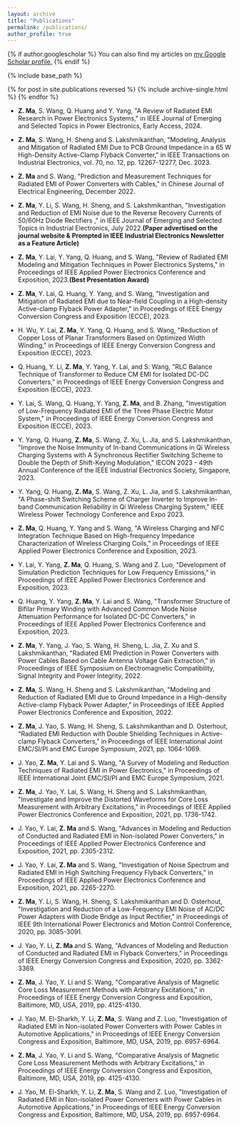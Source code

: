 ```yaml
---
layout: archive
title: "Publications"
permalink: /publications/
author_profile: true
---
```


{% if author.googlescholar %}
  You can also find my articles on <u><a href="{{author.googlescholar}}">my Google Scholar profile</a>.</u>
{% endif %}

{% include base_path %}

{% for post in site.publications reversed %}
  {% include archive-single.html %}
{% endfor %}
* __Z. Ma__, S. Wang, Q. Huang and Y. Yang, "A Review of Radiated EMI Research in Power Electronics Systems," in IEEE Journal of Emerging and Selected Topics in Power Electronics, Early Access, 2024.

* __Z. Ma__, S. Wang, H. Sheng and S. Lakshmikanthan, "Modeling, Analysis and Mitigation of Radiated EMI Due to PCB Ground Impedance in a 65 W High-Density Active-Clamp Flyback Converter," in IEEE Transactions on Industrial Electronics, vol. 70, no. 12, pp. 12267-12277, Dec. 2023.

* __Z. Ma__ and S. Wang, "Prediction and Measurement Techniques for Radiated EMI of Power Converters with Cables," in Chinese Journal of Electrical Engineering, December 2022.

* __Z. Ma__, Y. Li, S. Wang, H. Sheng, and S. Lakshmikanthan, "Investigation and Reduction of EMI Noise due to the Reverse Recovery Currents of 50/60Hz Diode Rectifiers
," in IEEE Journal of Emerging and Selected Topics in Industrial Electronics, July 2022.__(Paper advertised on the journal website & Prompted in IEEE Industrial Electronics Newsletter as a Feature Article)__

* __Z. Ma__, Y. Lai, Y. Yang, Q. Huang, and S. Wang, "Review of Radiated EMI Modeling and Mitigation Techniques in Power Electronics Systems," in Proceedings of IEEE Applied Power Electronics Conference and Exposition, 2023.__(Best Presentation Award)__

* __Z. Ma__, Y. Lai, Q. Huang, Y. Yang, and S. Wang, "Investigation and Mitigation of Radiated EMI due to Near-field Coupling in a High-density Active-clamp Flyback Power Adapter," in Proceedings of IEEE Energy Conversion Congress and Exposition (ECCE), 2023.

* H. Wu, Y. Lai, __Z. Ma__, Y. Yang, Q. Huang, and S. Wang, "Reduction of Copper Loss of Planar Transformers Based on Optimized Width Winding," in Proceedings of IEEE Energy Conversion Congress and Exposition (ECCE), 2023.

* Q. Huang, Y. Li, __Z. Ma__, Y. Yang, Y. Lai, and S. Wang, "RLC Balance Technique of Transformer to Reduce CM EMI for Isolated DC-DC Converters," in Proceedings of IEEE Energy Conversion Congress and Exposition (ECCE), 2023.

* Y. Lai, S. Wang, Q. Huang, Y. Yang, __Z. Ma__, and B. Zhang, "Investigation of Low-Frequency Radiated EMI of the Three Phase Electric Motor System," in Proceedings of IEEE Energy Conversion Congress and Exposition (ECCE), 2023.

* Y. Yang, Q. Huang, __Z. Ma__, S. Wang, Z. Xu, L. Jia, and S. Lakshmikanthan, "Improve the Noise Immunity of In-band Communications in Qi Wireless Charging Systems with A Synchronous Rectifier Switching Scheme to Double the Depth of Shift-Keying Modulation," IECON 2023 - 49th Annual Conference of the IEEE Industrial Electronics Society, Singapore, 2023.

* Y. Yang, Q. Huang, __Z. Ma__, S. Wang, Z. Xu, L. Jia, and S. Lakshmikanthan, "A Phase-shift Switching Scheme of Charger Inverter to Improve In-band Communication Reliability in Qi Wireless Charging System," IEEE Wireless Power Technology Conference and Expo 2023.
* __Z. Ma__, Q. Huang, Y. Yang and S. Wang, "A Wireless Charging and NFC Integration Technique Based on High-frequency Impedance Characterization of Wireless Charging Coils," in Proceedings of IEEE Applied Power Electronics Conference and Exposition, 2023.

* Y. Lai, Y. Yang, __Z. Ma__, Q. Huang, S. Wang and Z. Luo, "Development of Simulation Prediction Techniques for Low Frequency Emissions," in Proceedings of IEEE Applied Power Electronics Conference and Exposition, 2023.

* Q. Huang, Y. Yang, __Z. Ma__, Y. Lai and S. Wang, "Transformer Structure of Bifilar Primary Winding with Advanced Common Mode Noise Attenuation Performance for Isolated DC-DC Converters," in Proceedings of IEEE Applied Power Electronics Conference and Exposition, 2023.

* __Z. Ma__, Y. Yang, J. Yao, S. Wang, H. Sheng, L. Jia, Z. Xu and S. Lakshmikanthan, "Radiated EMI Prediction in Power Converters with Power Cables Based on Cable Antenna Voltage Gain Extraction," in Proceedings of IEEE Symposium on Electromagnetic Compatibility, Signal Integrity and Power Integrity, 2022.

* __Z. Ma__, S. Wang, H. Sheng and S. Lakshmikanthan, "Modeling and Reduction of Radiated EMI due to Ground Impedance in a High-density Active-clamp Flyback Power Adapter," in Proceedings of IEEE Applied Power Electronics Conference and Exposition, 2022.

* __Z. Ma__, J. Yao, S. Wang, H. Sheng, S. Lakshmikanthan and D. Osterhout, "Radiated EMI Reduction with Double Shielding Techniques in Active-clamp Flyback Converters," in Proceedings of IEEE International Joint EMC/SI/PI and EMC Europe Symposium, 2021, pp. 1064-1069.

* J. Yao, __Z. Ma__, Y. Lai and S. Wang, "A Survey of Modeling and Reduction Techniques of Radiated EMI in Power Electronics," in Proceedings of IEEE International Joint EMC/SI/PI and EMC Europe Symposium, 2021.

* __Z. Ma__, J. Yao, Y. Lai, S. Wang, H. Sheng and S. Lakshmikanthan, "Investigate and Improve the Distorted Waveforms for Core Loss Measurement with Arbitrary Excitations," in Proceedings of IEEE Applied Power Electronics Conference and Exposition, 2021, pp. 1736-1742.

* J. Yao, Y. Lai, __Z. Ma__ and S. Wang, "Advances in Modeling and Reduction of Conducted and Radiated EMI in Non-isolated Power Converters," in Proceedings of IEEE Applied Power Electronics Conference and Exposition, 2021, pp. 2305-2312.

* J. Yao, Y. Lai, __Z. Ma__ and S. Wang, "Investigation of Noise Spectrum and Radiated EMI in High Switching Frequency Flyback Converters," in Proceedings of IEEE Applied Power Electronics Conference and Exposition, 2021, pp. 2265-2270.

* __Z. Ma__, Y. Li, S. Wang, H. Sheng, S. Lakshmikanthan and D. Osterhout, "Investigation and Reduction of a Low-Frequency EMI Noise of AC/DC Power Adapters with Diode Bridge as Input Rectifier," in Proceedings of IEEE 9th International Power Electronics and Motion Control Conference, 2020, pp. 3085-3091.

* J. Yao, Y. Li, __Z. Ma__ and S. Wang, "Advances of Modeling and Reduction of Conducted and Radiated EMI in Flyback Converters," in Proceedings of  IEEE Energy Conversion Congress and Exposition, 2020, pp. 3362-3369.

* __Z. Ma__, J. Yao, Y. Li and S. Wang, "Comparative Analysis of Magnetic Core Loss Measurement Methods with Arbitrary Excitations," in Proceedings of IEEE Energy Conversion Congress and Exposition, Baltimore, MD, USA, 2019, pp. 4125-4130.

* J. Yao, M. El-Sharkh, Y. Li, __Z. Ma__, S. Wang and Z. Luo, "Investigation of Radiated EMI in Non-isolated Power Converters with Power Cables in Automotive Applications," in Proceedings of IEEE Energy Conversion Congress and Exposition, Baltimore, MD, USA, 2019, pp. 6957-6964.

* __Z. Ma__, J. Yao, Y. Li and S. Wang, "Comparative Analysis of Magnetic Core Loss Measurement Methods with Arbitrary Excitations," in Proceedings of IEEE Energy Conversion Congress and Exposition, Baltimore, MD, USA, 2019, pp. 4125-4130.

* J. Yao, M. El-Sharkh, Y. Li, __Z. Ma__, S. Wang and Z. Luo, "Investigation of Radiated EMI in Non-isolated Power Converters with Power Cables in Automotive Applications," in Proceedings of IEEE Energy Conversion Congress and Exposition, Baltimore, MD, USA, 2019, pp. 6957-6964.
